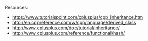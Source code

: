 Resources:

* https://www.tutorialspoint.com/cplusplus/cpp_inheritance.htm
* http://en.cppreference.com/w/cpp/language/derived_class
* http://www.cplusplus.com/doc/tutorial/inheritance/
* http://www.cplusplus.com/reference/functional/hash/

